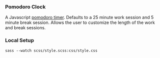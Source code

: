 ### Pomodoro Clock

A Javascript [pomodoro timer](https://en.wikipedia.org/wiki/Pomodoro_Technique). Defaults to a 25 minute work session and 5 minute break session. Allows the user to customize the length of the work and break sessions.

<!-- ![preview](preview.jpg) -->

### Local Setup

```
sass --watch scss/style.scss:css/style.css
```
